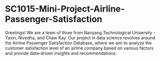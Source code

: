 # SC1015-Mini-Project-Airline-Passenger-Satisfaction

Greetings! We are a team of three from Nanyang Technological University - Yaxin, Nivedha, and Chaw Kay. Our project in data science revolves around the Airline Passenger Satisfaction Database, where we aim to analyze the customer satisfaction level of an airline company based on various factors and provide data-driven insights and recommendations.

